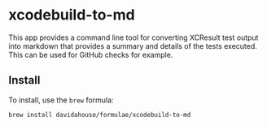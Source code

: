 # xcodebuild-to-md

This app provides a command line tool for converting XCResult test output into
markdown that provides a summary and details of the tests executed. This can be
used for GitHub checks for example.

## Install

To install, use the `brew` formula:

```
brew install davidahouse/formulae/xcodebuild-to-md
```
